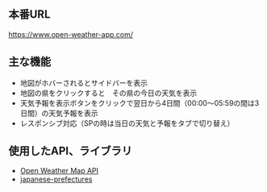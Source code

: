 
## 本番URL
https://www.open-weather-app.com/

## 主な機能
- 地図がホバーされるとサイドバーを表示
- 地図の県をクリックすると　その県の今日の天気を表示
- 天気予報を表示ボタンをクリックで翌日から4日間（00:00〜05:59の間は3日間）の天気予報を表示
- レスポンシブ対応（SPの時は当日の天気と予報をタブで切り替え）

## 使用したAPI、ライブラリ
- [Open Weather Map API](https://openweathermap.org/api)
- [japanese-prefectures](https://github.com/geolonia/japanese-prefectures)
